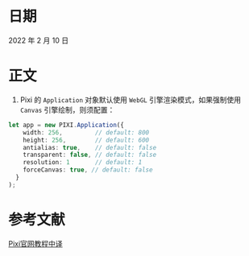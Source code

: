 # 日期

2022 年 2 月 10 日

# 正文

1. Pixi 的 `Application` 对象默认使用 `WebGL` 引擎渲染模式，如果强制使用 `Canvas` 引擎绘制，则须配置：
```ts
let app = new PIXI.Application({
    width: 256,         // default: 800
    height: 256,        // default: 600
    antialias: true,    // default: false
    transparent: false, // default: false
    resolution: 1       // default: 1
	forceCanvas: true, // default: false
  }
);
```

# 参考文献

[Pixi官网教程中译](https://github.com/Zainking/LearningPixi)
